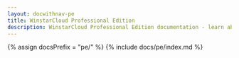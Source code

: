 ```yaml
---
layout: docwithnav-pe
title: WinstarCloud Professional Edition
description: WinstarCloud Professional Edition documentation - learn about the platform and get your IoT projects running on WinstarCloud
---
```


{% assign docsPrefix = "pe/" %}
{% include docs/pe/index.md %}
